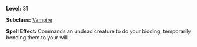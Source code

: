 <!-- TITLE: Spell: Beguile Undead -->

**Level:** 31

**Subclass:** [Vampire](vampire)

**Spell Effect:**  Commands an undead creature to do your bidding, temporarily bending them to your will.